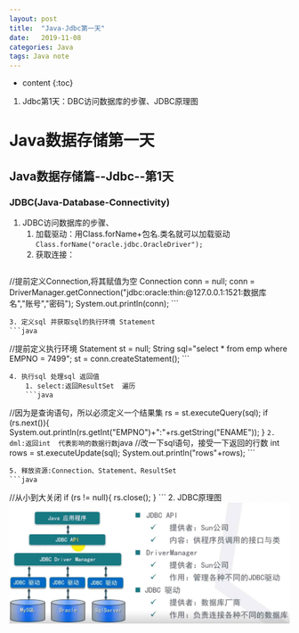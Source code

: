 ```yaml
---
layout: post
title:  "Java-Jdbc第一天"
date:   2019-11-08
categories: Java
tags: Java note
---
```


* content
{:toc}

1. Jdbc第1天：DBC访问数据库的步骤、JDBC原理图









# Java数据存储第一天
## Java数据存储篇--Jdbc--第1天
### JDBC(Java-Database-Connectivity)
1. JDBC访问数据库的步骤、
    1. 加载驱动：用Class.forName+包名.类名就可以加载驱动`Class.forName("oracle.jdbc.OracleDriver");`
    2. 获取连接：
    ```java
//提前定义Connection,将其赋值为空
Connection conn = null;
conn = DriverManager.getConnection("jdbc:oracle:thin:@127.0.0.1:1521:数据库名","账号","密码");
System.out.println(conn);
    ```

    3. 定义sql 并获取sql的执行环境 Statement 
    ```java
//提前定义执行环境
Statement st = null;
String sql="select * from emp where EMPNO = 7499";
st = conn.createStatement();
    ```

    4. 执行sql 处理sql 返回值
        1. select:返回ResultSet  遍历
        ```java
//因为是查询语句，所以必须定义一个结果集
rs = st.executeQuery(sql);
if (rs.next()){
    System.out.println(rs.getInt("EMPNO")+":"+rs.getString("ENAME"));
}
        ```
        2. dml:返回int  代表影响的数据行数
        ```java
//改一下sql语句，接受一下返回的行数
int rows = st.executeUpdate(sql);
System.out.println("rows"+rows);
        ```

    5. 释放资源:Connection、Statement、ResultSet
    ```java
//从小到大关闭
if (rs != null){
    rs.close();
} 
    ```
2. JDBC原理图
![JDBC原理图](/assets/JDBC.png)












